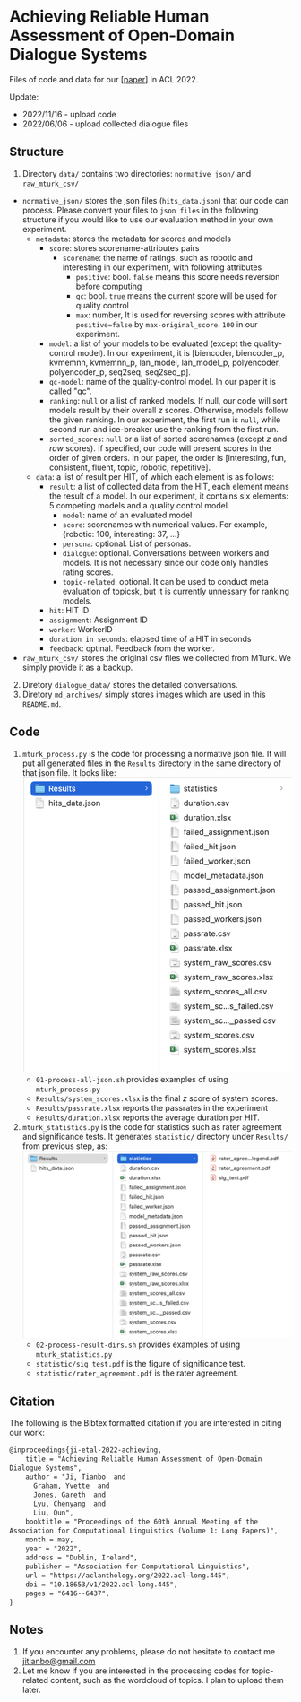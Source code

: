 # Achieving Reliable Human Assessment of Open-Domain Dialogue Systems

Files of code and data for our [[paper](https://aclanthology.org/2022.acl-long.445/)] in ACL 2022. 

Update:
- 2022/11/16 - upload code
- 2022/06/06 - upload collected dialogue files

## Structure
1. Directory `data/` contains two directories: `normative_json/` and `raw_mturk_csv/`

  - `normative_json/` stores the json files (`hits_data.json`) that our code can process. Please convert your files to `json files` in the following structure if you would like to use our evaluation method in your own experiment.
    + `metadata`: stores the metadata for scores and models
      - `score`: stores scorename-attributes pairs
        - `scorename`: the name of ratings, such as robotic and interesting in our experiment, with following attributes
          - `positive`: bool. `false` means this score needs reversion before computing
          - `qc`: bool. `true` means the current score will be used for quality control
          - `max`: number, It is used for reversing scores with attribute `positive=false` by `max-original_score`. `100` in our experiment.
      - `model`: a list of your models to be evaluated (except the quality-control model). In our experiment, it is [biencoder, biencoder_p, kvmemnn, kvmemnn_p, lan_model, lan_model_p, polyencoder, polyencoder_p, seq2seq, seq2seq_p].
      - `qc-model`: name of the quality-control model. In our paper it is called "qc".
      - `ranking`: `null` or a list of ranked models. If null, our code will sort models result by their overall $z$ scores. Otherwise, models follow the given ranking. In our experiment, the first run is `null`, while second run and ice-breaker use the ranking from the first run.
      - `sorted_scores`: `null` or a list of sorted scorenames (except $z$ and $raw$ scores). If specified, our code will present scores in the order of given orders. In our paper, the order is [interesting, fun, consistent, fluent, topic, robotic, repetitive].
    + `data`: a list of result per HIT, of which each element is as follows:
      - `result`: a list of collected data from the HIT, each element means the result of a model. In our experiment, it contains six elements: 5 competing models and a quality control model.
        - `model`: name of an evaluated model
        - `score`: scorenames with  numerical values. For example, {robotic: 100, interesting: 37, ...}
        - `persona`: optional. List of personas.
        - `dialogue`: optional. Conversations between workers and models. It is not necessary since our code only handles rating scores. 
        - `topic-related`: optional. It can be used to conduct meta evaluation of topicsk, but it is currently unnessary for ranking models.
      - `hit`: HIT ID
      - `assignment`: Assignment ID
      - `worker`: WorkerID
      - `duration in seconds`: elapsed time of a HIT in seconds
      - `feedback`: optinal. Feedback from the worker.
  - `raw_mturk_csv/` stores the original csv files we collected from MTurk. We simply provide it as a backup.
2. Diretory `dialogue_data/` stores the detailed conversations.
3. Diretory `md_archives/` simply stores images which are used in this `README.md`.

## Code
1. `mturk_process.py` is the code for processing a normative json file. It will put all generated files in the `Results` directory in the same directory of that json file. It looks like: ![generated files](md_archives/generated_results.png)
    - `01-process-all-json.sh` provides examples of using `mturk_process.py`
    - `Results/system_scores.xlsx` is the final $z$ score of system scores.
    - `Results/passrate.xlsx` reports the passrates in the experiment
    - `Results/duration.xlsx` reports the average duration per HIT.
2. `mturk_statistics.py` is the code for statistics such as rater agreement and significance tests. It generates `statistic/` directory under `Results/` from previous step, as: ![generated files](md_archives/generated_statistics.png)
    - `02-process-result-dirs.sh` provides examples of using `mturk_statistics.py`
    - `statistic/sig_test.pdf` is the figure of significance test.
    - `statistic/rater_agreement.pdf` is the rater agreement.


## Citation
The following is the Bibtex formatted citation if you are interested in citing our work:
```
@inproceedings{ji-etal-2022-achieving,
    title = "Achieving Reliable Human Assessment of Open-Domain Dialogue Systems",
    author = "Ji, Tianbo  and
      Graham, Yvette  and
      Jones, Gareth  and
      Lyu, Chenyang  and
      Liu, Qun",
    booktitle = "Proceedings of the 60th Annual Meeting of the Association for Computational Linguistics (Volume 1: Long Papers)",
    month = may,
    year = "2022",
    address = "Dublin, Ireland",
    publisher = "Association for Computational Linguistics",
    url = "https://aclanthology.org/2022.acl-long.445",
    doi = "10.18653/v1/2022.acl-long.445",
    pages = "6416--6437",
}
```

## Notes
1. If you encounter any problems, please do not hesitate to contact me jitianbo@gmail.com
2. Let me know if you are interested in the processing codes for topic-related content, such as the wordcloud of topics. I plan to upload them later.
